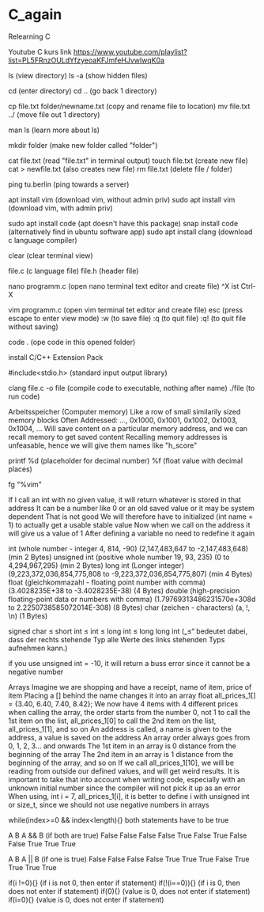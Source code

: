 # C_again
Relearning C

Youtube C kurs link
https://www.youtube.com/playlist?list=PL5FRnzOULdYfzyeoaKFJmfeHJvwIwqK0a

ls (view directory)
ls -a (show hidden files)

cd (enter directory)
cd .. (go back 1 directory)

cp file.txt folder/newname.txt (copy and rename file to location)
mv file.txt ../ (move file out 1 directory)

man ls (learn more about ls)

mkdir folder (make new folder called "folder")

cat file.txt (read "file.txt" in terminal output)
touch file.txt (create new file)
cat > newfile.txt (also creates new file)
rm file.txt (delete file / folder)

ping tu.berlin (ping towards a server)

apt install vim (download vim, without admin priv)
sudo apt install vim (download vim, with admin priv)

sudo apt install code (apt doesn't have this package)
snap install code (alternatively find in ubuntu software app)
sudo apt install clang (download c language compiler)

clear (clear terminal view)

file.c (c language file)
file.h (header file)

nano programm.c (open nano terminal text editor and create file)
^X ist Ctrl-X

vim programm.c (open vim terminal tet editor and create file)
esc (press escape to enter view mode)
:w (to save file)
:q (to quit file)
:q! (to quit file without saving)

code . (ope code in this opened folder)

install C/C++ Extension Pack

#include<stdio.h> (standard input output library)

clang file.c -o file (compile code to executable, nothing after name)
./file (to run code)


Arbeitsspeicher (Computer memory)
Like a row of small similarily sized memory blocks
Often Addressed: ..., 0x1000, 0x1001, 0x1002, 0x1003, 0x1004, ...
Will save content on a particular memory address, and we can recall memory to get saved content
Recalling memory addresses is unfeasable, hence we will give them names like "h_score"

printf
%d (placeholder for decimal number)
%f (float value with decimal places)

fg "%vim"

If I call an int with no given value, it will return whatever is stored in that address
It can be a number like 0 or an old saved value or it may be system dependent
That is not good
We will therefore have to initialized (int name = 1) to actually get a usable stable value
Now when we call on the address it will give us a value of 1
After defining a variable no need to redefine it again

int (whole number - integer 4, 814, -90) (2,147,483,647 to -2,147,483,648) (min 2 Bytes)
unsigned int (positive whole number 19, 93, 235) (0 to 4,294,967,295) (min 2 Bytes)
long int (Longer integer) (9,223,372,036,854,775,808 to -9,223,372,036,854,775,807) (min 4 Bytes)
float (gleichkommazahl - floating point number with comma) (3.4028235E+38 to -3.4028235E-38) (4 Bytes)
double (high-precision floating-point data or numbers with comma) (1.79769313486231570e+308d to 2.2250738585072014E-308) (8 Bytes)
char (zeichen - characters) (a, !, \n) (1 Bytes)


signed char ≤ short int ≤ int ≤ long int ≤ long long int
(„≤“ bedeutet dabei, dass der rechts stehende Typ alle Werte des links stehenden Typs aufnehmen kann.)

if you use unsigned int = -10, it will return a buss error since it cannot be a negative number


Arrays
Imagine we are shopping and have a receipt, name of item, price of item
Placing a [] behind the name changes it into an array
float all_prices_1[] = {3.40, 6.40, 7.40, 8.42};
We now have 4 items with 4 different prices
when calling the array, the order starts from the number 0, not 1
to call the 1st item on the list, all_prices_1[0]
to call the 2nd item on the list, all_prices_1[1], and so on
An address is called, a name is given to the address, a value is saved on the address
An array order always goes from 0, 1, 2, 3... and onwards
The 1st item in an array is 0 distance from the beginning of the array
The 2nd item in an array is 1 distance from the beginning of the array, and so on
If we call all_prices_1[10], we will be reading from outside our defined values, and will get weird results. It is important to take that into account when writing code, especially with an unknown initial number since the compiler will not pick it up as an error
When using, int i = 7, all_prices_1[i], it is better to define i with unsigned int or size_t, since we should not use negative numbers in arrays


while(index>=0 && index<length){} both statements have to be true

A     B       A && B (if both are true)
False False   False
False True    False
True  False   False
True  True    True

A     B       A || B (if one is true)
False False   False
False True    True
True  False   True
True  True    True

if(i !=0){} (if i is not 0, then enter if statement)
if(!(i==0)){} (if i is 0, then does not enter if statement)
if(0){} (value is 0, does not enter if statement)
if(i=0){} (value is 0, does not enter if statement)













